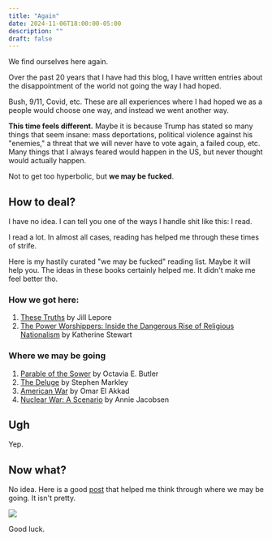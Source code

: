 ```yaml
---
title: "Again"
date: 2024-11-06T18:00:00-05:00
description: ""
draft: false
---
```


We find ourselves here again.

Over the past 20 years that I have had this blog, I have written entries about the disappointment of the world not going the way I had hoped.

Bush, 9/11, Covid, etc. These are all experiences where I had hoped we as a people would choose one way, and instead we went another way.

**This time feels different.** Maybe it is because Trump has stated so many things that seem insane: mass deportations, political violence against his "enemies," a threat that we will never have to vote again, a failed coup, etc. Many things that I always feared would happen in the US, but never thought would actually happen.

Not to get too hyperbolic, but **we may be fucked**.

## How to deal?

I have no idea. I can tell you one of the ways I handle shit like this: I read.

I read a lot. In almost all cases, reading has helped me through these times of strife.

Here is my hastily curated "we may be fucked" reading list. Maybe it will help you. The ideas in these books certainly helped me. It didn't make me feel better tho.

### How we got here:

1. [These Truths](https://amzn.to/3AvZBAE) by Jill Lepore
2. [The Power Worshippers: Inside the Dangerous Rise of Religious Nationalism](https://amzn.to/3ArehRH) by Katherine Stewart

### Where we may be going

1. [Parable of the Sower](https://amzn.to/4elihRJ) by Octavia E. Butler
2. [The Deluge](https://amzn.to/4fyo07C) by Stephen Markley
3. [American War](https://amzn.to/3NUHwPZ) by Omar El Akkad
4. [Nuclear War: A Scenario](https://amzn.to/3UAKT1Z) by Annie Jacobsen

## Ugh

Yep.

## Now what?

No idea. Here is a good [post](https://www.popehat.com/p/and-yet-it-moves) that helped me think through where we may be going. It isn't pretty.

![](/images/posts/worse.jpg)

Good luck.

